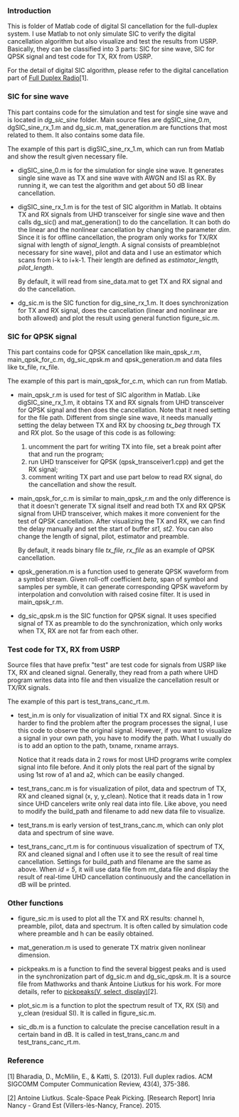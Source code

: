 ### Introduction
This is folder of Matlab code of digital SI cancellation for the full-duplex system. I use Matlab to not only simulate SIC to verify the digital cancellation algorithm but also visualize and test the results from USRP. Basically, they can be classified into 3 parts: SIC for sine wave, SIC for QPSK signal and test code for TX, RX from USRP. 

For the detail of digital SIC algorithm, please refer to the digital cancellation part of [Full Duplex Radio][1]\[1\].

### SIC for sine wave
This part contains code for the simulation and test for single sine wave and is located in *dg_sic_sine* folder. Main source files are dgSIC_sine_0.m, dgSIC_sine_rx\_1.m and dg\_sic.m, mat\_generation.m are functions that most related to them. It also contains some data file.

The example of this part is digSIC_sine_rx\_1.m, which can run from Matlab and show the result given necessary file.

* digSIC_sine_0.m is for the simulation for single sine wave. It generates single sine wave as TX and sine wave with AWGN and ISI as RX. By running it, we can test the algorithm and get about 50 dB linear cancellation.

* digSIC_sine_rx\_1.m is for the test of SIC algorithm in Matlab. It obtains TX and RX signals from UHD transceiver for single sine wave and then calls dg\_sic() and mat\_generation() to do the cancellation. It can both do the linear and the nonlinear cancellation by changing the parameter *dim*. Since it is for offline cancellation, the program only works for TX/RX signal with length of *signal_length*. A signal consists of preamble(not necessary for sine wave), pilot and data and I use an estimator which scans from i-k to i+k-1. Their length are defined as *estimator_length, pilot_length*.   

  By default, it will read from sine\_data.mat to get TX and RX signal and do the cancellation.

* dg\_sic.m is the SIC function for dig_sine_rx\_1.m. It does synchronization for TX and RX signal, does the cancellation (linear and nonlinear are both allowed) and plot the result using general function figure\_sic.m.

### SIC for QPSK signal
This part contains code for QPSK cancellation like main_qpsk_r.m, main_qpsk_for\_c.m, dg_sic_qpsk.m and qpsk\_generation.m and data files like tx_file, rx_file.

The example of this part is main_qpsk_for\_c.m, which can run from Matlab.

* main_qpsk_r.m is used for test of SIC algorithm in Matlab. Like digSIC_sine_rx\_1.m, it obtains TX and RX signals from UHD transceiver for QPSK signal and then does the cancellation. Note that it need setting for the file path. Different from single sine wave, it needs manually setting the delay between TX and RX by choosing *tx_beg* through TX and RX plot. So the usage of this code is as following:

  1. uncomment the part for writing TX into file, set a break point after that and run the program;
  2. run UHD transceiver for QPSK (qpsk\_transceiver1.cpp) and get the RX signal;
  3. comment writing TX part and use part below to read RX signal, do the cancellation and show the result.

* main_qpsk_for\_c.m is similar to main_qpsk_r.m and the only difference is that it doesn't generate TX signal itself and read both TX and RX QPSK signal from UHD transceiver, which makes it more convenient for the test of QPSK cancellation. After visualizing the TX and RX, we can find the delay manually and set the start of buffer *st1, st2*. You can also change the length of signal, pilot, estimator and preamble.

  By default, it reads binary file *tx_file, rx_file* as an example of QPSK cancellation.

* qpsk\_generation.m is a function used to generate QPSK waveform from a symbol stream. Given roll-off coefficient *beta*, span of symbol and samples per symble, it can generate corresponding QPSK waveform by interpolation and convolution with raised cosine filter. It is used in main_qpsk_r.m. 

* dg_sic_qpsk.m is the SIC function for QPSK signal. It uses specified signal of TX as preamble to do the synchronization, which only works when TX, RX are not far from each other. 

### Test code for TX, RX from USRP
Source files that have prefix "test" are test code for signals from USRP like TX, RX and cleaned signal. Generally, they read from a path where UHD program writes data into file and then visualize the cancellation result or TX/RX signals. 

The example of this part is test_trans_canc\_rt.m. 

* test\_in.m is only for visualization of initial TX and RX signal. Since it is harder to find the problem after the program processes the signal, I use this code to observe the original signal. However, if you want to visualize a signal in your own path, you have to modify the path. What I usually do is to add an option to the path, txname, rxname arrays. 

  Notice that it reads data in 2 rows for most UHD programs write complex signal into file before. And it only plots the real part of the signal by using 1st row of a1 and a2, which can be easily changed.

* test_trans_canc.m is for visualization of pilot, data and spectrum of TX, RX and cleaned signal (x, y, y\_clean). Notice that it reads data in 1 row since UHD cancelers write only real data into file. Like above, you need to modify the build\_path and filename to add new data file to visualize.

* test\_trans.m is early version of test_trans_canc.m, which can only plot data and spectrum of sine wave.

* test_trans_canc\_rt.m is for continuous visualization of spectrum of TX, RX and cleaned signal and I often use it to see the result of real time cancellation. Settings for build\_path and filename are the same as above. When *id = 5*, it will use data file from mt\_data file and display the result of real-time UHD cancellation continuously and the cancellation in dB will be printed.

### Other functions
* figure\_sic.m is used to plot all the TX and RX results: channel h, preamble, pilot, data and spectrum. It is often called by simulation code where preamble and h can be easily obtained.

* mat\_generation.m is used to generate TX matrix given nonlinear dimension. 

* pickpeaks.m is a function to find the several biggest peaks and is used in the synchronization part of dg\_sic.m and dg_sic_qpsk.m. It is a source file from Mathworks and thank Antoine Liutkus for his work. For more details, refer to [pickpeaks(V, select, display)][2]\[2\].

* plot\_sic.m is a function to plot the spectrum result of TX, RX (SI) and y\_clean (residual SI). It is called in figure\_sic.m.

* sic\_db.m is a function to calculate the precise cancellation result in a certain band in dB. It is called in test_trans_canc.m and test_trans_canc\_rt.m.

### Reference
\[1\] Bharadia, D., McMilin, E., & Katti, S. (2013). Full duplex radios. ACM SIGCOMM Computer Communication Review, 43(4), 375-386.

\[2\] Antoine Liutkus. Scale-Space Peak Picking. [Research Report] Inria Nancy - Grand Est (Villers-lès-Nancy, France). 2015.

[1]:https://www.google.com/url?sa=t&rct=j&q=&esrc=s&source=web&cd=1&cad=rja&uact=8&ved=0ahUKEwjI4K7U1JHWAhVH9IMKHR2xD0sQFghuMAA&url=https%3A%2F%2Fwww.stanford.edu%2F~skatti%2Fpubs%2Fsigcomm13-fullduplex.pdf&usg=AFQjCNGZDqwpXhxTrJmdkXovcJt1N28TkQ

[2]:https://hal.inria.fr/hal-01103123

